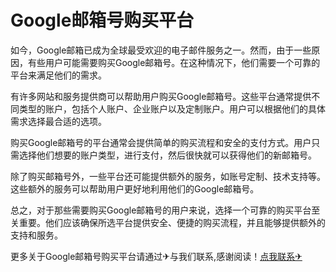 # Google邮箱号购买平台

如今，Google邮箱已成为全球最受欢迎的电子邮件服务之一。然而，由于一些原因，有些用户可能需要购买Google邮箱号。在这种情况下，他们需要一个可靠的平台来满足他们的需求。

有许多网站和服务提供商可以帮助用户购买Google邮箱号。这些平台通常提供不同类型的账户，包括个人账户、企业账户以及定制账户。用户可以根据他们的具体需求选择最合适的选项。

购买Google邮箱号的平台通常会提供简单的购买流程和安全的支付方式。用户只需选择他们想要的账户类型，进行支付，然后很快就可以获得他们的新邮箱号。

除了购买邮箱号外，一些平台还可能提供额外的服务，如账号定制、技术支持等。这些额外的服务可以帮助用户更好地利用他们的Google邮箱号。

总之，对于那些需要购买Google邮箱号的用户来说，选择一个可靠的购买平台至关重要。他们应该确保所选平台提供安全、便捷的购买流程，并且能够提供额外的支持和服务。

更多关于Google邮箱号购买平台请通过✈与我们联系,感谢阅读！[点我联系✈](https://file.G208.com)